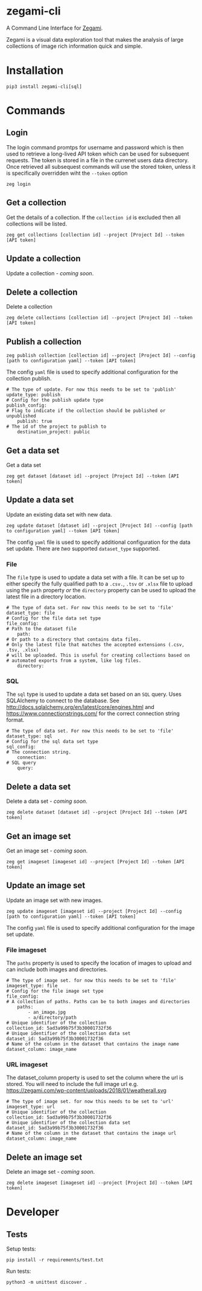 # zegami-cli
A Command Line Interface for [Zegami](https://www.zegami.com).

Zegami is a visual data exploration tool that makes the analysis of large collections of image rich information quick and simple.

# Installation
```
pip3 install zegami-cli[sql]
```

# Commands

## Login
The login command promtps for username and password which is then used to retrieve a long-lived API token which can be used for subsequent requests. The token is stored in a file in the currenet users data directory.
Once retrieved all subsequest commands will use the stored token, unless it is specifically overridden wiht the `--token` option
```
zeg login
```

## Get a collection
Get the details of a collection.
If the `collection id` is excluded then all collections will be listed.
```
zeg get collections [collection id] --project [Project Id] --token [API token]
```

## Update a collection
Update a collection - *coming soon*.

## Delete a collection
Delete a collection
```
zeg delete collections [collection id] --project [Project Id] --token [API token]
```

## Publish a collection
```
zeg publish collection [collection id] --project [Project Id] --config [path to configuration yaml] --token [API token]
```

The config `yaml` file is used to specify additional configuration for the collection publish.
```
# The type of update. For now this needs to be set to 'publish'
update_type: publish
# Config for the publish update type
publish_config:
# Flag to indicate if the collection should be published or unpublished
    publish: true
# The id of the project to publish to
    destination_project: public
```

## Get a data set
Get a data set
```
zeg get dataset [dataset id] --project [Project Id] --token [API token]
```

## Update a data set
Update an existing data set with new data.
```
zeg update dataset [dataset id] --project [Project Id] --config [path to configuration yaml] --token [API token]
```

The config `yaml` file is used to specify additional configuration for the data set update. There are *two* supported `dataset_type` supported.

### File
The `file` type is used to update a data set with a file. It can be set up to either specify the fully qualified path to a `.csv.`, `.tsv` or `.xlsx` file to upload using the `path` property *or* the `directory` property can be used to upload the latest file in a directory location.
```
# The type of data set. For now this needs to be set to 'file'
dataset_type: file
# Config for the file data set type
file_config:
# Path to the dataset file
    path:
# Or path to a directory that contains data files.
# Only the latest file that matches the accepted extensions (.csv, .tsv, .xlsx)
# will be uploaded. This is useful for creating collections based on
# automated exports from a system, like log files.
    directory:
```

### SQL
The `sql` type is used to update a data set based on an `SQL` query.
Uses SQLAlchemy to connect to the database. See http://docs.sqlalchemy.org/en/latest/core/engines.html and https://www.connectionstrings.com/ for the correct connection string format.

```
# The type of data set. For now this needs to be set to 'file'
dataset_type: sql
# Config for the sql data set type
sql_config:
# The connection string.
    connection:
# SQL query
    query:
```

## Delete a data set
Delete a data set - *coming soon*.
```
zeg delete dataset [dataset id] --project [Project Id] --token [API token]
```

## Get an image set
Get an image set - *coming soon*.
```
zeg get imageset [imageset id] --project [Project Id] --token [API token]
```

## Update an image set
Update an image set with new images.
```
zeg update imageset [imageset id] --project [Project Id] --config [path to configuration yaml] --token [API token]
```

The config `yaml` file is used to specify additional configuration for the image set update.

### File imageset

The `paths` property is used to specify the location of images to upload and can include both images and directories.


```
# The type of image set. for now this needs to be set to 'file'
imageset_type: file
# Config for the file image set type
file_config:
# A collection of paths. Paths can be to both images and directories
    paths:
        - an_image.jpg
        - a/directory/path
# Unique identifier of the collection
collection_id: 5ad3a99b75f3b30001732f36
# Unique identifier of the collection data set
dataset_id: 5ad3a99b75f3b30001732f36
# Name of the column in the dataset that contains the image name
dataset_column: image_name
```

### URL imageset

The dataset_column property is used to set the column where the url is stored. You will need to include the full image url e.g. https://zegami.com/wp-content/uploads/2018/01/weatherall.svg

```
# The type of image set. for now this needs to be set to 'url'
imageset_type: url
# Unique identifier of the collection
collection_id: 5ad3a99b75f3b30001732f36
# Unique identifier of the collection data set
dataset_id: 5ad3a99b75f3b30001732f36
# Name of the column in the dataset that contains the image url
dataset_column: image_name
```



## Delete an image set
Delete an image set - *coming soon*.
```
zeg delete imageset [imageset id] --project [Project Id] --token [API token]
```


# Developer

## Tests
Setup tests:
```
pip install -r requirements/test.txt
```

Run tests:
```
python3 -m unittest discover .
```

